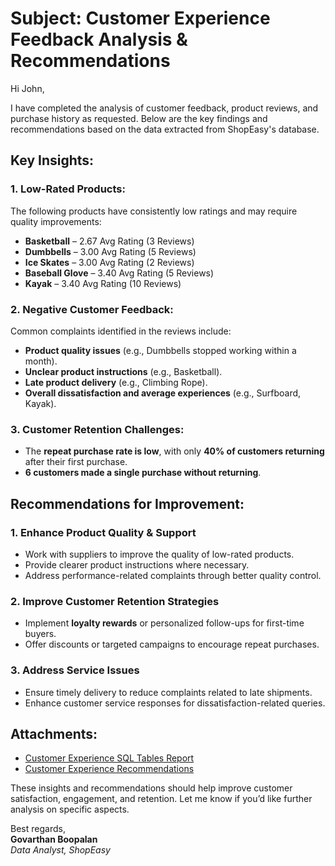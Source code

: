# Subject: Customer Experience Feedback Analysis & Recommendations  

Hi John,  

I have completed the analysis of customer feedback, product reviews, and purchase history as requested. Below are the key findings and recommendations based on the data extracted from ShopEasy's database.  

## **Key Insights:**  

### **1. Low-Rated Products:**  
The following products have consistently low ratings and may require quality improvements:  

- **Basketball** – 2.67 Avg Rating (3 Reviews)  
- **Dumbbells** – 3.00 Avg Rating (5 Reviews)  
- **Ice Skates** – 3.00 Avg Rating (2 Reviews)  
- **Baseball Glove** – 3.40 Avg Rating (5 Reviews)  
- **Kayak** – 3.40 Avg Rating (10 Reviews)  

### **2. Negative Customer Feedback:**  
Common complaints identified in the reviews include:  

- **Product quality issues** (e.g., Dumbbells stopped working within a month).  
- **Unclear product instructions** (e.g., Basketball).  
- **Late product delivery** (e.g., Climbing Rope).  
- **Overall dissatisfaction and average experiences** (e.g., Surfboard, Kayak).  

### **3. Customer Retention Challenges:**  
- The **repeat purchase rate is low**, with only **40% of customers returning** after their first purchase.  
- **6 customers made a single purchase without returning**.  

## **Recommendations for Improvement:**  

### **1. Enhance Product Quality & Support**  
- Work with suppliers to improve the quality of low-rated products.  
- Provide clearer product instructions where necessary.  
- Address performance-related complaints through better quality control.  

### **2. Improve Customer Retention Strategies**  
- Implement **loyalty rewards** or personalized follow-ups for first-time buyers.  
- Offer discounts or targeted campaigns to encourage repeat purchases.  

### **3. Address Service Issues**  
- Ensure timely delivery to reduce complaints related to late shipments.  
- Enhance customer service responses for dissatisfaction-related queries.  

## **Attachments:**  
- [Customer Experience SQL Tables Report](./results/Cx_Experience_Analysis_SQL_Tables.pdf)  
- [Customer Experience Recommendations](./results/customer_experience_recommendations.txt)  

These insights and recommendations should help improve customer satisfaction, engagement, and retention. Let me know if you’d like further analysis on specific aspects.  

Best regards,  
**Govarthan Boopalan**  
_Data Analyst, ShopEasy_  
